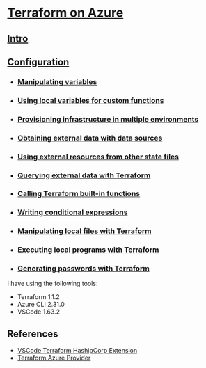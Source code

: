 # [Terraform on Azure](https://github.com/eduflornet/Terraform/tree/main/terraform-azure)
## [Intro](https://github.com/eduflornet/Terraform/tree/main/terraform-azure/1-intro)
## [Configuration](https://github.com/eduflornet/Terraform/tree/main/terraform-azure/2-configuration)
- ### [Manipulating variables](https://github.com/eduflornet/Terraform/tree/main/terraform-azure/2-configuration/variables)
- ### [Using local variables for custom functions](https://github.com/eduflornet/Terraform/tree/main/terraform-azure/2-configuration/localvariables)
- ### [Provisioning infrastructure in multiple environments](https://github.com/eduflornet/Terraform/tree/main/terraform-azure/2-configuration/multiple-environments)
- ### [Obtaining external data with data sources](https://github.com/eduflornet/Terraform/tree/main/terraform-azure/2-configuration/data)
- ### [Using external resources from other state files](https://github.com/eduflornet/Terraform/tree/main/terraform-azure/2-configuration/remote-state)
- ### [Querying external data with Terraform](https://github.com/eduflornet/Terraform/tree/main/terraform-azure/2-configuration/external) 
- ### [Calling Terraform built-in functions](https://github.com/eduflornet/Terraform/tree/main/terraform-azure/2-configuration/built-in-fuctions)
- ### [Writing conditional expressions](https://github.com/eduflornet/Terraform/tree/main/terraform-azure/2-configuration/conditional)
- ### [Manipulating local files with Terraform](https://github.com/eduflornet/Terraform/tree/main/terraform-azure/2-configuration/files)
- ### [Executing local programs with Terraform](https://github.com/eduflornet/Terraform/tree/main/terraform-azure/2-configuration/files_local_exec)
- ### [Generating passwords with Terraform](https://github.com/eduflornet/Terraform/tree/main/terraform-azure/2-configuration/password)
  
  

I have using the following tools:

- Terraform 1.1.2
- Azure CLI 2.31.0
- VSCode 1.63.2

## References
- [VSCode Terraform HashipCorp Extension](https://marketplace.visualstudio.com/items?itemName=HashiCorp.terraform)
- [Terraform Azure Provider](https://registry.terraform.io/providers/hashicorp/azurerm/latest/docs)
